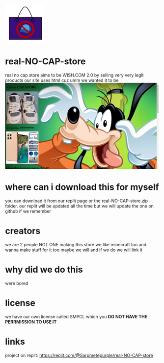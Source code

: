 <img src="RNCS-icon.png" width="128">

# real-NO-CAP-store
real no cap store aims to be WISH.COM 2.0 by selling very very legit products
our site uses html cuz umm we wanted it to be
<img src="preview.png" width="500">

# where can i download this for myself
you can download it from our replit page or the real-NO-CAP-store.zip
folder. our replit will be updated all the time but we will
update the one on github if we remember

# creators
we are 2 people NOT ONE making this store we like minecraft too
and wanna make stuff for it too maybe we will and if we do 
we will link it 

# why did we do this
were bored

# license
we have our own license called SMPCL which you **DO NOT HAVE 
THE PERRMISSION TO USE IT**

# links
project on replit: https://replit.com/@Sarpmetepurple/real-NO-CAP-store

